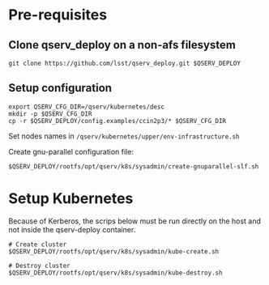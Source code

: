 # Pre-requisites

## Clone qserv_deploy on a non-afs filesystem

```shell
git clone https://github.com/lsst/qserv_deploy.git $QSERV_DEPLOY
```

## Setup configuration

```shell
export QSERV_CFG_DIR=/qserv/kubernetes/desc
mkdir -p $QSERV_CFG_DIR 
cp -r $QSERV_DEPLOY/config.examples/ccin2p3/* $QSERV_CFG_DIR 
```

Set nodes names in `/qserv/kubernetes/upper/env-infrastructure.sh`

Create gnu-parallel configuration file:
```shell
$QSERV_DEPLOY/rootfs/opt/qserv/k8s/sysadmin/create-gnuparallel-slf.sh
```

# Setup Kubernetes

Because of Kerberos, the scrips below must be run directly on the host and
not inside the qserv-deploy container.

```
# Create cluster
$QSERV_DEPLOY/rootfs/opt/qserv/k8s/sysadmin/kube-create.sh

# Destroy cluster
$QSERV_DEPLOY/rootfs/opt/qserv/k8s/sysadmin/kube-destroy.sh
```
